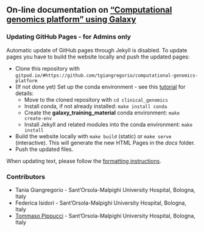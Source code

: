 ## On-line documentation on [“Computational genomics platform” using Galaxy](https://tgiangregorio.github.io/computational-genomics-platform)

### Updating GitHub Pages - for Admins only
Automatic update of GitHub pages through Jekyll is disabled. To update pages you have to build the website locally and push the updated pages:

 * Clone this repository with `gitpod.io/#https://github.com/tgiangregorio/computational-genomics-platform`
 * (If not done yet) Set up the conda environment - see this [tutorial](https://galaxyproject.github.io/training-material/topics/contributing/tutorials/running-jekyll/tutorial.html) for details:
   * Move to the cloned repository with `cd clinical_genomics`
   * Install conda, if not already installed: `make install conda`
   * Create the **galaxy_training_material** conda environment: `make create-env`
   * Install Jekyll and related modules into the conda environment: `make install`
 * Build the website locally with `make build` (static) or `make serve` (interactive). This will generate the new HTML Pages in the *docs* folder.
 * Push the updated files. 

When updating text, please follow the [formatting instructions](https://sigu-training.github.io/clinical_genomics/syntax.html).

### Contributors
 * Tania Giangregorio - Sant’Orsola-Malpighi University Hospital, Bologna, Italy
 * Federica Isidori - Sant’Orsola-Malpighi University Hospital, Bologna, Italy
 * [Tommaso Pippucci](http://oldwww.aosp.bo.it/content/curriculum?E=154659) - Sant’Orsola-Malpighi University Hospital, Bologna, Italy
